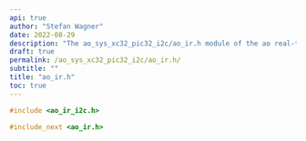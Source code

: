 ```yaml
---
api: true
author: "Stefan Wagner"
date: 2022-08-29
description: "The ao_sys_xc32_pic32_i2c/ao_ir.h module of the ao real-time operating system."
draft: true
permalink: /ao_sys_xc32_pic32_i2c/ao_ir.h/ 
subtitle: ""
title: "ao_ir.h"
toc: true
---
```


```c
#include <ao_ir_i2c.h>

#include_next <ao_ir.h>

```
